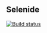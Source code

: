 ## Selenide
[![Build status](https://ci.appveyor.com/api/projects/status/lu0cnqha2ppifpxy?svg=true)](https://ci.appveyor.com/project/rubbannov/selenide)
